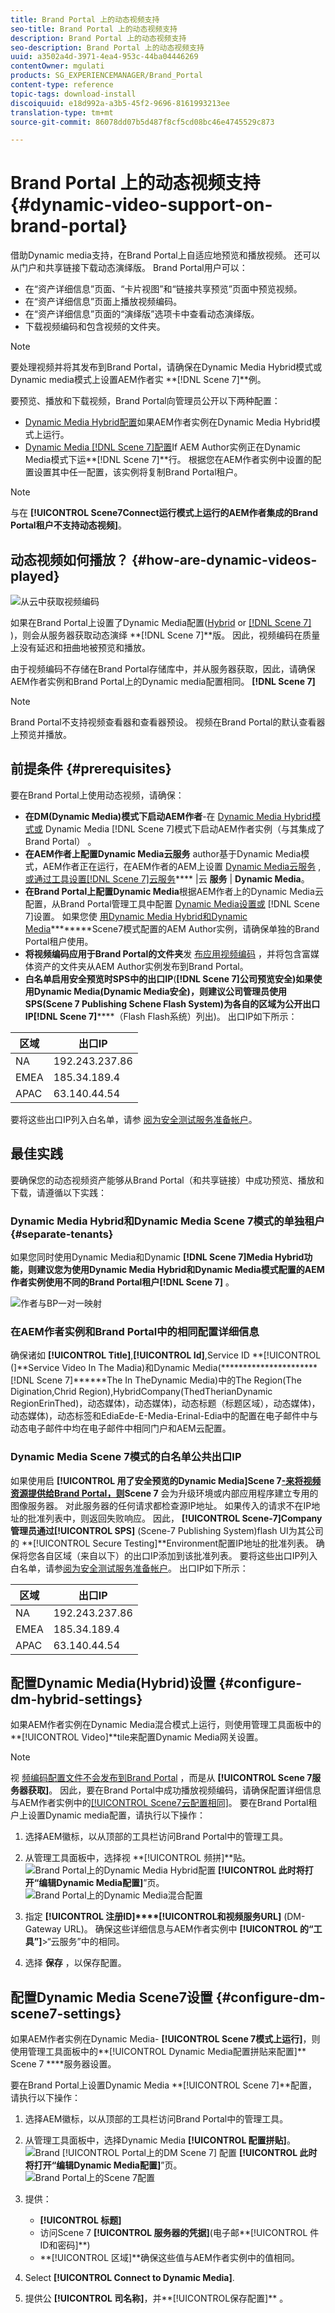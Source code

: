 ```yaml
---
title: Brand Portal 上的动态视频支持
seo-title: Brand Portal 上的动态视频支持
description: Brand Portal 上的动态视频支持
seo-description: Brand Portal 上的动态视频支持
uuid: a3502a4d-3971-4ea4-953c-44ba04446269
contentOwner: mgulati
products: SG_EXPERIENCEMANAGER/Brand_Portal
content-type: reference
topic-tags: download-install
discoiquuid: e18d992a-a3b5-45f2-9696-8161993213ee
translation-type: tm+mt
source-git-commit: 86078dd07b5d487f8cf5cd08bc46e4745529c873

---
```



# Brand Portal 上的动态视频支持 {#dynamic-video-support-on-brand-portal}

借助Dynamic media支持，在Brand Portal上自适应地预览和播放视频。 还可以从门户和共享链接下载动态演绎版。
Brand Portal用户可以：

* 在“资产详细信息”页面、“卡片视图”和“链接共享预览”页面中预览视频。
* 在“资产详细信息”页面上播放视频编码。
* 在“资产详细信息”页面的“演绎版”选项卡中查看动态演绎版。
* 下载视频编码和包含视频的文件夹。

>[!NOTE]
>
>要处理视频并将其发布到Brand Portal，请确保在Dynamic Media Hybrid模式或Dynamic media模式上设置AEM作者实 **[!DNL Scene 7]**例。

要预览、播放和下载视频，Brand Portal向管理员公开以下两种配置：

* [Dynamic Media Hybrid配置](#configure-dm-hybrid-settings)如果AEM作者实例在Dynamic Media Hybrid模式上运行。
* [Dynamic Media [!DNL Scene 7]配置](#configure-dm-scene7-settings)If AEM Author实例正在Dynamic Media模式下运&#x200B;**[!DNL Scene 7]**行。
根据您在AEM作者实例中设置的配置设置其中任一配置，该实例将复制Brand Portal租户。

>[!NOTE]
>
>与在 **[!UICONTROL Scene7Connect运行模式上运行的AEM作者集成的Brand Portal租户不支持动态视频]**。

## 动态视频如何播放？ {#how-are-dynamic-videos-played}

![从云中获取视频编码](assets/VideoEncodes.png)

如果在Brand Portal上设置了Dynamic Media配置([Hybrid](../using/dynamic-video-brand-portal.md#configure-dm-hybrid-settings) or [[!DNL Scene 7]](../using/dynamic-video-brand-portal.md#configure-dm-scene7-settings) )，则会从服务器获取动态演绎 **[!DNL Scene 7]**版。 因此，视频编码在质量上没有延迟和扭曲地被预览和播放。

由于视频编码不存储在Brand Portal存储库中，并从服务器获取，因此，请确保AEM作者实例和Brand Portal上的Dynamic media配置相同。 **[!DNL Scene 7]**

>[!NOTE]
>
>Brand Portal不支持视频查看器和查看器预设。 视频在Brand Portal的默认查看器上预览并播放。

## 前提条件 {#prerequisites}

要在Brand Portal上使用动态视频，请确保：

* **在DM(Dynamic Media)模式下启动AEM作者**-在 [Dynamic Media Hybrid模式或](https://helpx.adobe.com/experience-manager/6-5/assets/using/config-dynamic.html#EnablingDynamicMedia) Dynamic Media [!DNL Scene 7]模式下启动AEM作者实例（与其集成了Brand Portal） [](https://helpx.adobe.com/experience-manager/6-5/assets/using/config-dms7.html#EnablingDynamicMediainScene7mode)。
* **在AEM作者上配置Dynamic Media云服务** author基于Dynamic Media模式，AEM作者正在运行，在AEM作者的AEM上设置 [Dynamic Media云服务](https://helpx.adobe.com/experience-manager/6-5/assets/using/config-dynamic.html#ConfiguringDynamicMediaCloudServices) , [或通过工具设置[!DNL Scene 7]云服务](https://helpx.adobe.com/experience-manager/6-5/assets/using/config-dms7.html#ConfiguringDynamicMediaCloudServices)**** |云 **服务** | **Dynamic Media**。
* **在Brand Portal上配置Dynamic Media**&#x200B;根据AEM作者上的Dynamic Media云配置，从Brand Portal管理工具中配置 [Dynamic Media设置或](#configure-dm-hybrid-settings)[](#configure-dm-scene7-settings) [!DNL Scene 7]设置。
如果您使 [用Dynamic Media Hybrid和Dynamic Media](#separate-tenants)********Scene7模式配置的AEM Author实例，请确保单独的Brand Portal租户使用。
* **将视频编码应用于Brand Portal的文件夹**&#x200B;发 [布应用视频编码](https://helpx.adobe.com/experience-manager/6-5/assets/using/video-profiles.html) ，并将包含富媒体资产的文件夹从AEM Author实例发布到Brand Portal。
* **白名单启用安全预览时SPS中的出口IP**(**[!DNL Scene 7]**公司预览安全)如果使用Dynamic Media[(](https://docs.adobe.com/content/help/en/dynamic-media-classic/using/upload-publish/testing-assets-making-them-public.html)Dynamic Media安全)，则建议公司管理员使用SPS(Scene 7 Publishing Schene Flash System)为各自的区域为公开出口IP**[!DNL Scene 7]**[](https://docs.adobe.com/content/help/en/dynamic-media-classic/using/upload-publish/testing-assets-making-them-public.html#testing-the-secure-testing-service)****（Flash Flash系统）列出)。
出口IP如下所示：

| **区域** | **出口IP** |
|--- |--- |
| NA | 192.243.237.86 |
| EMEA | 185.34.189.4 |
| APAC | 63.140.44.54 |

要将这些出口IP列入白名单，请参 [阅为安全测试服务准备帐户](https://docs.adobe.com/content/help/en/dynamic-media-classic/using/upload-publish/testing-assets-making-them-public.html#testing-the-secure-testing-service)。

## 最佳实践

要确保您的动态视频资产能够从Brand Portal（和共享链接）中成功预览、播放和下载，请遵循以下实践：

### Dynamic Media Hybrid和Dynamic Media Scene 7模式的单独租户 {#separate-tenants}

如果您同时使用Dynamic Media和Dynamic **[!DNL Scene 7]**Media Hybrid功能，则建议您为使用Dynamic Media Hybrid和Dynamic Media模式配置的AEM作者实例使用不同的Brand Portal租户**[!DNL Scene 7]** 。<br />

![作者与BP一对一映射](assets/BPDynamicMedia.png)

### 在AEM作者实例和Brand Portal中的相同配置详细信息

确保诸如 **[!UICONTROL Title]**,**[!UICONTROL  Id]**,Service ID **[!UICONTROL (]**Service Video In The Madia)和Dynamic Media(**********************[!DNL Scene 7]******The In TheDynamic Media)中的The Region(The Digination,Chrid Region),HybridCompany(ThedTherianDynamic RegionErinThed)，动态媒体)，动态媒体)，动态标题（标题区域），动态媒体)，动态媒体)，动态标签和EdiaEde-E-Media-Erinal-Edia中的配置在电子邮件中与动态电子邮件中均在电子邮件中相同门户和AEM云配置。

### Dynamic Media Scene 7模式的白名单公共出口IP

如果使用启 **[!UICONTROL 用了安全预览的Dynamic Media]**Scene 7[-来将视频资源提供给Brand Portal，则](https://docs.adobe.com/content/help/en/dynamic-media-classic/using/upload-publish/testing-assets-making-them-public.html)Scene 7**** 会为升级环境或内部应用程序建立专用的图像服务器。 对此服务器的任何请求都检查源IP地址。 如果传入的请求不在IP地址的批准列表中，则返回失败响应。
因此， **[!UICONTROL Scene-7]**Company管理员通过**[!UICONTROL  SPS]** (Scene-7 Publishing System)flash UI为其公司的 **[!UICONTROL Secure Testing]**Environment配置IP地址的批准列表。 确保将您各自区域（来自以下）的出口IP添加到该批准列表。
要将这些出口IP列入白名单，请参[阅为安全测试服务准备帐户](https://docs.adobe.com/content/help/en/dynamic-media-classic/using/upload-publish/testing-assets-making-them-public.html#testing-the-secure-testing-service)。
出口IP如下所示：

| **区域** | **出口IP** |
|--- |--- |
| NA | 192.243.237.86 |
| EMEA | 185.34.189.4 |
| APAC | 63.140.44.54 |

## 配置Dynamic Media(Hybrid)设置 {#configure-dm-hybrid-settings}

如果AEM作者实例在Dynamic Media混合模式上运行，则使用管理工具面板中的 **[!UICONTROL Video]**tile来配置Dynamic Media网关设置。
>[!NOTE]
>
>视 [频编码配置文件不会发布到Brand Portal](https://helpx.adobe.com/experience-manager/6-5/assets/using/video-profiles.html) ，而是从 **[!UICONTROL Scene 7服务器获取]**。 因此，要在Brand Portal中成功播放视频编码，请确保配置详细信息与AEM作者实例中的[[!UICONTROL Scene7云配置相同]](https://helpx.adobe.com/experience-manager/6-5/assets/using/config-dms7.html#ConfiguringDynamicMediaCloudServices)。
要在Brand Portal租户上设置Dynamic media配置，请执行以下操作：

1. 选择AEM徽标，以从顶部的工具栏访问Brand Portal中的管理工具。

2. 从管理工具面板中，选择视 **[!UICONTROL 频拼]**贴。<br />   ![Brand Portal上的Dynamic Media Hybrid配置](assets/DMHybrid-Video.png)
   **[!UICONTROL 此时将打开“编辑Dynamic Media配置]**”页。<br />   ![Brand Portal上的Dynamic Media混合配置](assets/edit-dynamic-media-config.png)

3. 指定 **[!UICONTROL 注册ID]****[!UICONTROL &#x200B;和视频服务URL]** (DM-Gateway URL)。 确保这些详细信息与AEM作者实例中 **[!UICONTROL 的“工具”]**>“云服务”中的相同。

4. 选择 **保存** ，以保存配置。

## 配置Dynamic Media Scene7设置 {#configure-dm-scene7-settings}

如果AEM作者实例在Dynamic Media- **[!UICONTROL Scene 7模式上运行]**，则使用管理工具面板中的**[!UICONTROL  Dynamic Media配置拼贴来配置]** Scene 7 ****服务器设置。

要在Brand Portal上设置Dynamic Media **[!UICONTROL Scene 7]**配置，请执行以下操作：

1. 选择AEM徽标，以从顶部的工具栏访问Brand Portal中的管理工具。

2. 从管理工具面板中，选择Dynamic Media **[!UICONTROL 配置拼贴]**。<br />   ![Brand [!UICONTROL Portal上的DM Scene 7] 配置](assets/DMS7-Tile.png)
   **[!UICONTROL 此时将打开“编辑Dynamic Media配置]**”页。<br />   ![Brand Portal上的Scene 7配置](assets/S7Config.png)

3. 提供：
   * **[!UICONTROL 标题]**
   * 访问Scene 7 **[!UICONTROL 服务器的凭据]**(电子邮**[!UICONTROL &#x200B;件ID和密码]**)
   * **[!UICONTROL 区域]**确保这些值与AEM作者实例中的值相同。

4. Select **[!UICONTROL Connect to Dynamic Media]**.

5. 提供公 **[!UICONTROL 司名称]**，并**[!UICONTROL &#x200B;保存配置]** 。
